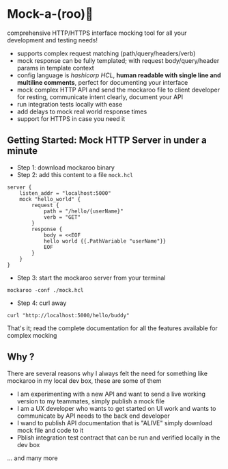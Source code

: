 # Mock-a-(roo)🦘
comprehensive HTTP/HTTPS interface mocking tool for all your development and testing needs! 
- supports complex request matching (path/query/headers/verb)
- mock response can be fully templated; with request body/query/header params in template context
- config language is *hashicorp HCL*, **human readable with single line and multiline comments**, perfect for documenting your interface
- mock complex HTTP API and send the mockaroo file to client developer for resting, communicate intent clearly, document your API
- run integration tests locally with ease
- add delays to mock real world response times  
- support for HTTPS in case you need it

## Getting Started: Mock HTTP Server in under a minute
- Step 1: download mockaroo binary
- Step 2: add this content to a file `mock.hcl`
```hcl
server {
    listen_addr = "localhost:5000"
    mock "hello_world" {
        request {
            path = "/hello/{userName}"
            verb = "GET"
        }
        response {
            body = <<EOF
            hello world {{.PathVariable "userName"}}
            EOF
        }
    }
}
```
- Step 3: start the mockaroo server from your terminal
```
mockaroo -conf ./mock.hcl
```
- Step 4: curl away 
```
curl "http://localhost:5000/hello/buddy"
```
That's it; read the complete documentation for all the features available for complex mocking

## Why ?
There are several reasons why I always felt the need for something like mockaroo in my local dev box, these are some of them
- I am experimenting with a new API and want to send a live working version to my teammates, simply publish a mock file
- I am a UX developer who wants to get started on UI work and wants to communicate by API needs to the back end developer
- I wand to publish API documentation that is "ALIVE" simply download mock file and code to it 
- Pblish integration test contract that can be run and verified locally in the dev box

... and many more